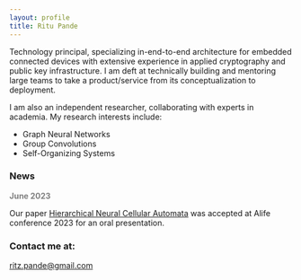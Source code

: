 ```yaml
---
layout: profile
title: Ritu Pande
---
```


Technology principal, specializing in-end-to-end architecture for embedded connected devices with extensive experience in applied cryptography and public key infrastructure. I am deft at technically building and mentoring large teams to take a product/service from its conceptualization to deployment.

I am also an independent researcher, collaborating with experts in academia. My research interests include:      
- Graph Neural Networks
- Group Convolutions
- Self-Organizing Systems

### News

<span style="color:gray"> <b> June 2023 </b></span>  
  
Our paper [Hierarchical Neural Cellular Automata](https://direct.mit.edu/isal/proceedings/isal/35/20/116844) was accepted at Alife conference 2023 for an oral presentation.  

### Contact me at:

[ritz.pande@gmail.com](mailto:ritz.pande@gmail.com)
